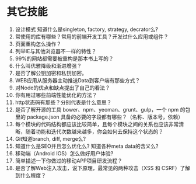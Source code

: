 # 其它技能

1. 设计模式 知道什么是singleton, factory, strategy, decrator么?
2. 常使用的库有哪些？常用的前端开发工具？开发过什么应用或组件？
3. 页面重构怎么操作？
4. 列举IE与其他浏览器不一样的特性？
5. 99%的网站都需要被重构是那本书上写的？
6. 什么叫优雅降级和渐进增强？
7. 是否了解公钥加密和私钥加密。
8. WEB应用从服务器主动推送Data到客户端有那些方式？
9. 对Node的优点和缺点提出了自己的看法？
10. 你有用过哪些前端性能优化的方法？
11. http状态码有那些？分别代表是什么意思？
12. 是否了解开源的工具 bower、npm、yeoman、grunt、gulp，一个 npm 的包里的 package.json 具备的必要的字段都有哪些？（名称、版本号，依赖）
13. 每个模块的代码结构都应该比较简单，且每个模块之间的关系也应该非常清晰，随着功能和迭代次数越来越多，你会如何去保持这个状态的？
14. Git知道branch, diff, merge么?
15. 知道什么是SEO并且怎么优化么? 知道各种meta data的含义么?
16. 移动端（Android IOS）怎么做好用户体验?
17. 简单描述一下你做过的移动APP项目研发流程？
18. 是否了解Web注入攻击，说下原理，最常见的两种攻击（XSS 和 CSRF）了解到什么程度？